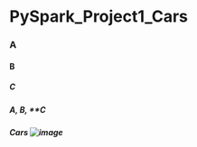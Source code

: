 # PySpark_Project1_Cars
### A
#### B
##### C 
##### *A*, **B**, **C
##### *Cars*   ![image](https://github.com/Lunczer93/PySpark_Project1_Cars/assets/65483365/0a088ba6-2243-48cd-9f28-02d2162bc8e4)
